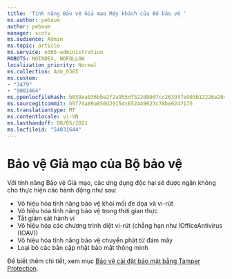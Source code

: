 ```yaml
---
title: 'Tính năng Bảo vệ Giả mạo Máy khách của Bộ bảo vệ '
ms.author: pebaum
author: pebaum
manager: scotv
ms.audience: Admin
ms.topic: article
ms.service: o365-administration
ROBOTS: NOINDEX, NOFOLLOW
localization_priority: Normal
ms.collection: Adm_O365
ms.custom:
- "3479"
- "9001464"
ms.openlocfilehash: b058ea036bbe2f2a955df322d80d7cc263937e903b12226e204b24432035f06e
ms.sourcegitcommit: b5f7da89a650d2915dc652449623c78be6247175
ms.translationtype: MT
ms.contentlocale: vi-VN
ms.lasthandoff: 08/05/2021
ms.locfileid: "54031644"
---
```

# <a name="defender-tamper-protection"></a>Bảo vệ Giả mạo của Bộ bảo vệ 

Với tính năng Bảo vệ Giả mạo, các ứng dụng độc hại sẽ được ngăn không cho thực hiện các hành động như sau:

- Vô hiệu hóa tính năng bảo vệ khỏi mối đe dọa và vi-rút
- Vô hiệu hóa tính năng bảo vệ trong thời gian thực
- Tắt giám sát hành vi
- Vô hiệu hóa các chương trình diệt vi-rút (chẳng hạn như IOfficeAntivirus (IOAV))
- Vô hiệu hóa tính năng bảo vệ chuyển phát từ đám mây
- Loại bỏ các bản cập nhật bảo mật thông minh

Để biết thêm chi tiết, xem mục [Bảo vệ cài đặt bảo mật bằng Tamper Protection](https://docs.microsoft.com/windows/security/threat-protection/windows-defender-antivirus/prevent-changes-to-security-settings-with-tamper-protection).